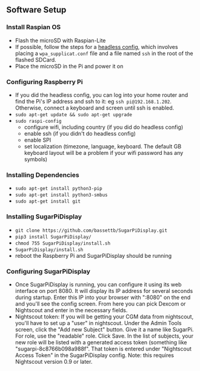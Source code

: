 
## Software Setup

### Install Raspian OS
- Flash the microSD with Raspian-Lite
- If possible, follow the steps for a [headless config](https://www.raspberrypi.org/documentation/configuration/wireless/headless.md), which involves placing a ``wpa_supplicat.conf`` file and a file named ``ssh`` in the root of the flashed SDCard.  
- Place the microSD in the Pi and power it on

### Configuring Raspberry Pi
- If you did the headless config, you can log into your home router and find the Pi's IP address and ssh to it: eg ``ssh pi@192.168.1.202``.  Otherwise, connect a keyboard and screen until ssh is enabled.
- ``sudo apt-get update && sudo apt-get upgrade``
- ``sudo raspi-config``
  - configure wifi, including country (if you did do headless config)
  - enable ssh (if you didn't do headless config)
  - enable SPI
  - set localization (timezone, language, keyboard.  The default GB keyboard layout will be a problem if your wifi password has any symbols)

### Installing Dependencies
- ``sudo apt-get install python3-pip``
- ``sudo apt-get install python3-smbus``
- ``sudo apt-get install git``

### Installing SugarPiDisplay
- ``git clone https://github.com/bassettb/SugarPiDisplay.git``
- ``pip3 install SugarPiDisplay/``
- ``chmod 755 SugarPiDisplay/install.sh``
- ``SugarPiDisplay/install.sh``
- reboot the Raspberry Pi and SugarPiDisplay should be running

### Configuring SugarPiDisplay
- Once SugarPiDisplay is running, you can configure it using its web interface on port 8080.  It will display its IP address for several seconds during startup.  Enter this IP into your browser with ":8080" on the end and you'll see the config screen.  From here you can pick Dexcom or Nightscout and enter in the necessary fields.   
- Nightscout token: If you will be getting your CGM data from nightscout, you'll have to set up a "user" in nightscout.  Under the Admin Tools screen, click the "Add new Subject" button.  Give it a name like SugarPi.  For role, use the "readable" role.  Click Save.  In the list of subjects, your new role will be listed with a generated access token (something like "sugarpi-8c8766b098a988f".  That token is entered under "Nightscout Access Token" in the SugarPiDisplay config.  Note: this requires Nightscout version 0.9 or later.
